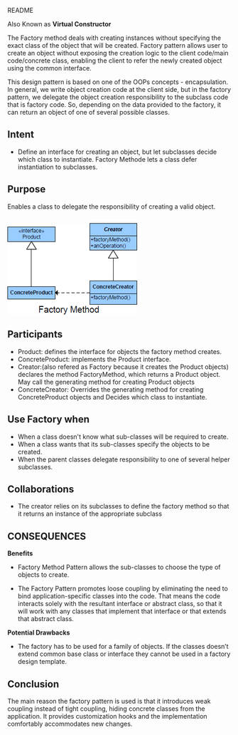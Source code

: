 README

Also Known as **Virtual Constructor**

The Factory method deals with creating instances without specifying the exact class of the object that will be created.
Factory pattern allows user to create an object without exposing the creation logic to the client code/main code/concrete class, enabling the client to refer the newly created object using the common interface.

This design pattern is based on one of the OOPs concepts - encapsulation. In general, we write object creation code at the client side, but in the factory pattern, we delegate the object creation responsibility to the subclass code that is factory code. So, depending on the data provided to the factory, it can return an object of one of several possible classes.

## Intent

+	Define an interface for creating an object, but let subclasses decide which class to instantiate. Factory Methode lets a class defer instantiation to subclasses.

## Purpose
Enables a class to delegate the responsibility of creating a valid object.

##
![alt text](./Images/Factory-1.md.png "Factory")
##

## Participants

+ Product: defines the interface for objects the factory method creates.
+ ConcreteProduct: implements the Product interface.
+ Creator:(also refered as Factory because it creates the Product objects) declares the method FactoryMethod, which returns a Product object. May call the generating method for creating Product objects
+ ConcreteCreator: Overrides the generating method for creating ConcreteProduct objects and Decides which class to instantiate.

## Use Factory when

+	When a class doesn't know what sub-classes will be required to create.
+	When a class wants that its sub-classes specify the objects to be created.
+	When the parent classes delegate responsibility to one of several helper subclasses.


## Collaborations
+	The creator relies on its subclasses to define the factory method so that it returns an instance of the appropriate subclass

## CONSEQUENCES

**Benefits**

+	Factory Method Pattern allows the sub-classes to choose the type of objects to create.

+	The Factory Pattern promotes loose coupling by eliminating the need to bind application-specific classes into the code. That means the code interacts solely with the resultant interface or abstract class, so that it will work with any classes that implement that interface or that extends that abstract class.

**Potential Drawbacks**

+	The factory has to be used for a family of objects. If the classes doesn’t extend common base class or interface they cannot be used in a factory design template.

## Conclusion

The main reason the factory pattern is used is that it introduces weak coupling instead of tight coupling, hiding concrete classes from the application. It provides customization hooks and the implementation comfortably accommodates new changes.
